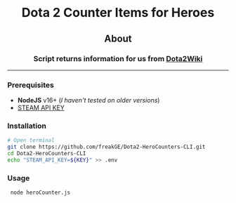 <br>
<h1 align="center">Dota 2 Counter Items for Heroes</h1>

<h2 align="center">About</h2>
<h3 align="center">Script returns information for us from <a href="https://dota2.fandom.com/wiki/Dota_2_Wiki">Dota2Wiki</a> </h3>

---

### Prerequisites

- **NodeJS** v16+ (_I haven't tested on older versions_)
- [STEAM API KEY](https://steamcommunity.com/dev)

### Installation

```sh
# Open terminal
git clone https://github.com/freakGE/Dota2-HeroCounters-CLI.git
cd Dota2-HeroCounters-CLI
echo "STEAM_API_KEY=${KEY}" >> .env
```

### Usage

```sh
 node heroCounter.js
```
